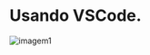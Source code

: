 # Usando VSCode.
![imagem1](https://github.com/LAN-SYSTEM/aula-github/assets/153374411/5587b4de-eb57-488d-9e0c-65e0bca6a724)

